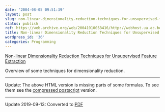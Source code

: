 ```yaml
---
date: '2004-08-05 09:51:39'
layout: post
slug: non-linear-dimensionality-reduction-techniques-for-unsupervised-feature-extraction
status: publish
ref: https://web.archive.org/web/20041010053416/http://webhost.ua.ac.be/visielab/debacker/papers/dimred/dimred.html
title: Non-linear Dimensionality Reduction Techniques for Unsupervised Feature Extraction
wordpress_id: '36'
categories: Programming
---
```


[Non-linear Dimensionality Reduction Techniques for Unsupervised Feature Extraction](https://web.archive.org/web/20041010053416/http://webhost.ua.ac.be/visielab/debacker/papers/dimred/dimred.html)

Overview of some techniques for dimensionality reduction.

-------------------

Update: The above HTML version is missing parts of some formulas.  To see them see the [compressed postscript](ftp://www.cs.toronto.edu/cs/ftp/public_html/dist/reports/na/dimred.ps.gz) version.


* * * 

Update 2019-09-13: Converted to [PDF](/pdf/dimred.pdf)